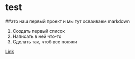 # test
##это наш первый проект и мы тут осваиваем markdown
1. Создать первый список
2. Написать в ней что-то
3. Сделать так, чтоб все поняли

[Link](https://www.youtube.com/)
